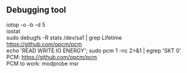 <!--# mosaic

## HPE PMEM Server

```
ssh samantam@daosserver.labs.hpecorp.net
```

## AWS Login Page

https://federation-proxy.cloudbank.org/aws?account=281247964862-->

## Debugging tool

iotop -o -b -d 5\
iostat\
sudo debugfs -R stats /dev/sa1 | grep Lifetime\
https://github.com/opcm/pcm \
echo 'READ WRITE IO ENERGY'; sudo pcm 1 -nc 2>&1 | egrep 'SKT   0' \
PCM: https://github.com/opcm/pcm \
PCM to work: modprobe msr

